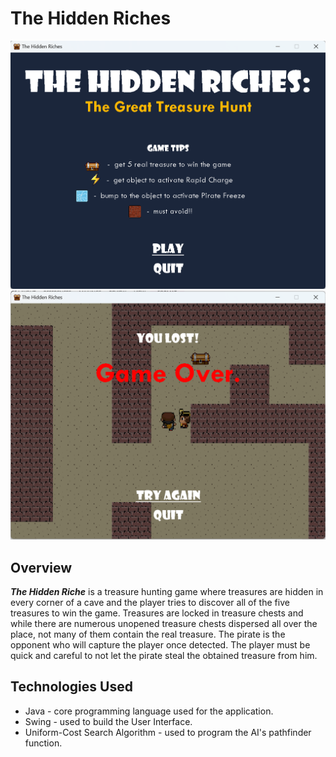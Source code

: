 # The Hidden Riches

![The Hidden Riches](https://github.com/websiteyarn/HiddenRiches/blob/main/HiddenRiches_prev2.png)
![The Hidden Riches](https://github.com/websiteyarn/HiddenRiches/blob/main/HiddenRiches_prev1.png)

## Overview

**_The Hidden Riche_** is a treasure hunting game where treasures are hidden in every corner
of a cave and the player tries to discover all of the five treasures to win the game. Treasures are
locked in treasure chests and while there are numerous unopened treasure chests dispersed all
over the place, not many of them contain the real treasure. The pirate is the opponent who will capture the
player once detected. The player must be quick and careful to not let the pirate steal the obtained
treasure from him.

## Technologies Used

- Java - core programming language used for the application.
- Swing - used to build the User Interface.
- Uniform-Cost Search Algorithm - used to program the AI's pathfinder function.
